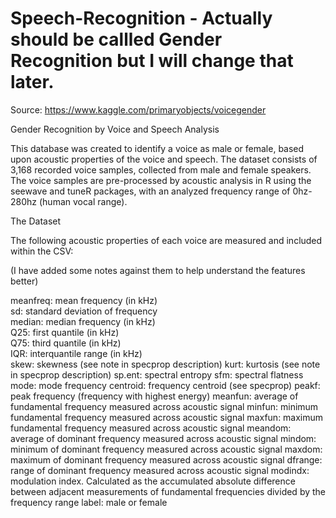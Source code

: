 # Speech-Recognition - Actually should be callled Gender Recognition but I will change that later.

Source: https://www.kaggle.com/primaryobjects/voicegender

Gender Recognition by Voice and Speech Analysis

This database was created to identify a voice as male or female, based upon acoustic properties of the voice and speech. The dataset consists of 3,168 recorded voice samples, collected from male and female speakers. The voice samples are pre-processed by acoustic analysis in R using the seewave and tuneR packages, with an analyzed frequency range of 0hz-280hz (human vocal range).


The Dataset

The following acoustic properties of each voice are measured and included within the CSV:

(I have added some notes against them to help understand the features better)

meanfreq: mean frequency (in kHz)  
sd: standard deviation of frequency  
median: median frequency (in kHz)  
Q25: first quantile (in kHz)  
Q75: third quantile (in kHz)  
IQR: interquantile range (in kHz)  
skew: skewness (see note in specprop description)
kurt: kurtosis (see note in specprop description)
sp.ent: spectral entropy
sfm: spectral flatness
mode: mode frequency
centroid: frequency centroid (see specprop)
peakf: peak frequency (frequency with highest energy)
meanfun: average of fundamental frequency measured across acoustic signal
minfun: minimum fundamental frequency measured across acoustic signal
maxfun: maximum fundamental frequency measured across acoustic signal
meandom: average of dominant frequency measured across acoustic signal
mindom: minimum of dominant frequency measured across acoustic signal
maxdom: maximum of dominant frequency measured across acoustic signal
dfrange: range of dominant frequency measured across acoustic signal
modindx: modulation index. Calculated as the accumulated absolute difference between adjacent measurements of fundamental frequencies divided by the frequency range
label: male or female
